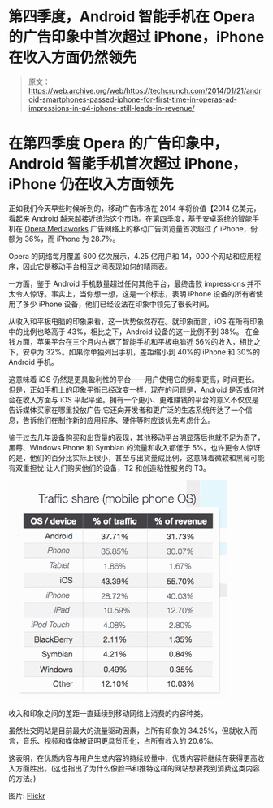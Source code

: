 # 第四季度，Android 智能手机在 Opera 的广告印象中首次超过 iPhone，iPhone 在收入方面仍然领先 

> 原文：<https://web.archive.org/web/https://techcrunch.com/2014/01/21/android-smartphones-passed-iphone-for-first-time-in-operas-ad-impressions-in-q4-iphone-still-leads-in-revenue/>

# 在第四季度 Opera 的广告印象中，Android 智能手机首次超过 iPhone，iPhone 仍在收入方面领先

正如我们今天早些时候听到的，移动广告市场在 2014 年将价值【2014 亿美元，看起来 Android 越来越接近统治这个市场。在第四季度，基于安卓系统的智能手机在 [Opera Mediaworks](https://web.archive.org/web/20221206184414/http://operamediaworks.com/) 广告网络上的移动广告浏览量首次超过了 iPhone，份额为 36%，而 iPhone 为 28.7%。

Opera 的网络每月覆盖 600 亿次展示，4.25 亿用户和 14，000 个网站和应用程序，因此它是移动平台相互之间表现如何的晴雨表。

一方面，鉴于 Android 手机数量超过任何其他平台，最终击败 impressions 并不太令人惊讶。事实上，当你想一想，这是一个标志，表明 iPhone 设备的所有者使用了多少 iPhone 设备，他们已经设法在印象中领先了很长时间。

从收入和平板电脑的印象来看，这一优势依然存在。就印象而言，iOS 在所有印象中的比例也略高于 43%，相比之下，Android 设备的这一比例不到 38%。
在金钱方面，苹果平台在三个月内占据了智能手机和平板电脑近 56%的收入，相比之下，安卓为 32%。如果你单独列出手机，差距缩小到 40%的 iPhone 和 30%的 Android 手机。

这意味着 iOS 仍然是更具盈利性的平台——用户使用它的频率更高，时间更长。但是，正如手机上的印象平衡已经改变一样，现在的问题是，Android 是否或何时会在收入方面与 iOS 平起平坐。拥有一个更小、更难赚钱的平台的意义不仅仅是告诉媒体买家在哪里投放广告:它还向开发者和更广泛的生态系统传达了一个信息，告诉他们在制作新的应用程序、硬件等时应该优先考虑什么。

鉴于过去几年设备购买和出货量的表现，其他移动平台明显落后也就不足为奇了，黑莓、Windows Phone 和 Symbian 的流量和收入都低于 5%。也许更令人惊讶的是，他们的百分比实际上很小，甚至与出货量成比例，这意味着微软和黑莓可能有双重担忧:让人们购买他们的设备，T2 和创造粘性服务的 T3。

![Screen Shot 2014-01-21 at 13.57.18](img/0f2e3703e1ac0bc6c53039c59e8a1b46.png)

收入和印象之间的差距一直延续到移动网络上消费的内容种类。

虽然社交网站是目前最大的流量驱动因素，占所有印象的 34.25%，但就收入而言，音乐、视频和媒体被证明更具货币化，占所有收入的 20.6%。

这表明，在优质内容与用户生成内容的持续较量中，优质内容将继续在获得更高收入方面胜出。(这也指出了为什么像脸书和推特这样的网站想要找到消费这类内容的方法。)

图片: [Flickr](https://web.archive.org/web/20221206184414/http://www.flickr.com/photos/newtown_grafitti/4825543379/sizes/l/)